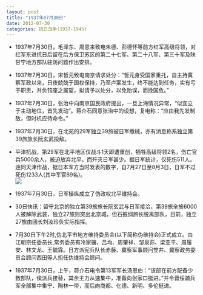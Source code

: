 ```yaml
---
layout: post
title: "1937年07月30日"
date: 2012-07-30
categories: 抗日战争(1937-1945)
---
```


<meta name="referrer" content="no-referrer" />

- 1937年7月30日，毛泽东、周恩来致电朱德、彭德怀等前方红军高级将领，对红军东进抗日后留在后方保卫苏区的第二十七军、第二十八军、第三十军及陕甘宁地方部队驻防问题作出安排。 

- 1937年7月30日，宋哲元致电南京请求处分：“哲元身受国家重托，自主持冀察军政以来，日夜兢兢于国权保持，乃至卢案发生，终不能达到任务，实有亏于职责，并负钧座之属望，拟请予以处分，以免贻误，而挽国危。” 

- 1937年7月30日，张治中向南京国民政府提出，一旦上海情况异常，“似宜立于主动地位，首先发动”。蒋介石同意张治中的设想，复电称：“应由我先发制敌，但时机应待命令。” 

- 1937年7月30日，在北苑的29军独立39旅被日军缴械，亦有消息称系独立第39旅旅长阮玄武投敌。 

- 平津抗战，第29军在北平地区仅战斗1天即遭重创，牺牲高级将领2名，伤亡官兵5000余人，被迫放弃北平。而歼灭日军甚少。据日军统计，仅死伤511人。连同天津作战，据日本军方当时发表的数字，自7月27日至8月3日，日军不过死伤1233人(其中军官89名)。 <br/><img src="https://ww4.sinaimg.cn/large/aca367d8gw1dveysvmq5hj.jpg" />

- 1937年7月30日，日军操纵成立了伪政权北平维持会。 

- 30日快讯：留守北京的独立第39旅旅长阮玄武与日军接洽，第39旅全旅6000人被解除武装，独立27旅则突出北京城，但石振纲旅长脱离部队，目前，独立27旅由团长刘汝珍负实际指挥。 

- 7月30日下午2时,伪北平市地方维持委员会(以下简称伪维持会)正式成立。由江朝宗任委员长,常务委员有冷家骥、吕均、周肇祥、邹泉荪、梁亚平、周履安、林文龙、王毓霖。日方派宪兵队长赤藤、冀察军事顾问笠井、冀察政务委员会顾问西田等人担任伪维持会顾问。 

- 1937年7月30日，上午，蒋介石电令第13军军长汤恩伯：“该部在前方配备少数部队，俟派兵接替，其余主力从速集中，准备向张家口挺进。”并令晋绥骑兵军全部集中集宁、陶林一带，而后向商都、化德、新明、多伦挺进。 

